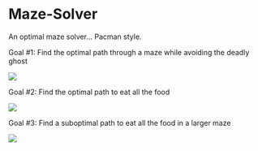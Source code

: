 # Maze-Solver 
An optimal maze solver... Pacman style.

Goal #1: Find the optimal path through a maze while avoiding the deadly ghost

![][bigGhost]

Goal #2: Find the optimal path to eat all the food

![][tinySearch]

Goal #3: Find a suboptimal path to eat all the food in a larger maze

![][bigDots]

[bigGhost]: https://github.com/Greg-Loren/maze-solver/blob/master/animations/bigGhost.gif
[tinySearch]: https://github.com/Greg-Loren/maze-solver/blob/master/animations/tinySearch.gif
[bigDots]: https://github.com/Greg-Loren/maze-solver/tree/master/animations/bigDots.gif